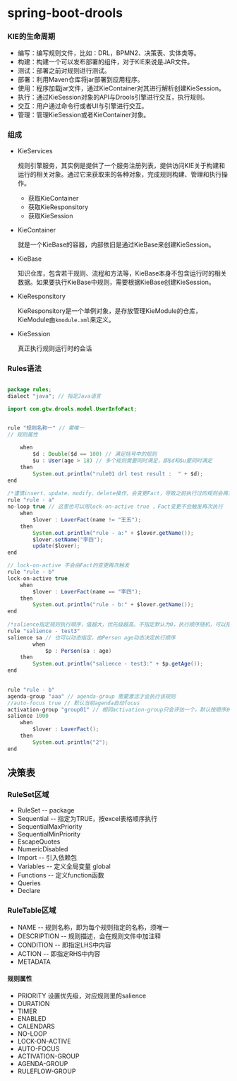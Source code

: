 # spring-boot-drools
### KIE的生命周期

- 编写：编写规则文件，比如：DRL，BPMN2、决策表、实体类等。
- 构建：构建一个可以发布部署的组件，对于KIE来说是JAR文件。
- 测试：部署之前对规则进行测试。
- 部署：利用Maven仓库将jar部署到应用程序。
- 使用：程序加载jar文件，通过KieContainer对其进行解析创建KieSession。
- 执行：通过KieSession对象的API与Drools引擎进行交互，执行规则。
- 交互：用户通过命令行或者UI与引擎进行交互。
- 管理：管理KieSession或者KieContainer对象。



### 组成

- KieServices 

  规则引擎服务，其实例是提供了一个服务注册列表，提供访问KIE关于构建和运行的相关对象。通过它来获取来的各种对象，完成规则构建、管理和执行操作。

  - 获取KieContainer
  - 获取KieResponsitory
  - 获取KieSession

- KieContainer

  就是一个KieBase的容器，内部依旧是通过KieBase来创建KieSession。

- KieBase

  知识仓库，包含若干规则、流程和方法等，KieBase本身不包含运行时的相关数据。如果要执行KieBase中规则，需要根据KieBase创建KieSession。

- KieResponsitory

  KieResponsitory是一个单例对象，是存放管理KieModule的仓库，KieModule由`kmodule.xml`来定义。

- KieSession

  真正执行规则运行时的会话

  

### Rules语法

```java

package rules;
dialect "java"; // 指定Java语言

import com.gtw.drools.model.UserInfoFact;


rule "规则名称一" // 需唯一
// 规则属性  
  
  	when
      	$d : Double($d == 100) // 满足括号中的规则
      	$u : User(age > 18) // 多个规则需要同时满足，即$d和$u要同时满足
  	then
      	System.out.println("rule01 drl test result :  " + $d);
end
  
/*谨慎insert、update、modify、delete操作，会变更Fact，导致之前执行过的规则会再次触发，防止自身触发no-loop true，防止触发其他规则，在其他规则上加lock-on-active true*/      
rule "rule - a"
no-loop true // 这里也可以用lock-on-active true ，Fact变更不会触发再次执行
    when
        $lover : LoverFact(name != "王五");
    then
        System.out.println("rule - a:" + $lover.getName());
        $lover.setName("李四");
        update($lover);
end

// lock-on-active 不会由Fact的变更再次触发
rule "rule - b"
lock-on-active true
    when
        $lover : LoverFact(name == "李四");
    then
        System.out.println("rule - b:" + $lover.getName());
end
  
/*salience指定规则执行顺序，值越大，优先级越高。不指定默认为0，执行顺序随机，可以指定为负数*/
rule "salience - test3"
salience sa // 也可以动态指定，由Person age动态决定执行顺序
		when 
  			$p : Person(sa : age)
    then
        System.out.println("salience - test3:" + $p.getAge());
end
  

rule "rule - b"
agenda-group "aaa" // agenda-group 需要激活才会执行该规则
//auto-focus true // 默认当前agenda自动focus
activation-group "group01" // 相同activation-group只会评估一个，默认按顺序执行第一个；指定salience，则选salience最大的执行
salience 1000
    when
        $lover : LoverFact();
    then
        System.out.println("2");
end

```



## 决策表

### RuleSet区域
- RuleSet -- package
- Sequential -- 指定为TRUE，按excel表格顺序执行
- SequentialMaxPriority
- SequentialMinPriority
- EscapeQuotes
- NumericDisabled
- Import -- 引入依赖包
- Variables -- 定义全局变量 global
- Functions -- 定义function函数
- Queries
- Declare

### RuleTable区域

- NAME -- 规则名称，即为每个规则指定的名称，须唯一
- DESCRIPTION -- 规则描述，会在规则文件中加注释
- CONDITION -- 即指定LHS中内容
- ACTION -- 即指定RHS中内容
- METADATA

#### 规则属性

- PRIORITY 设置优先级，对应规则里的salience
- DURATION
- TIMER
- ENABLED
- CALENDARS
- NO-LOOP
- LOCK-ON-ACTIVE
- AUTO-FOCUS
- ACTIVATION-GROUP
- AGENDA-GROUP
- RULEFLOW-GROUP